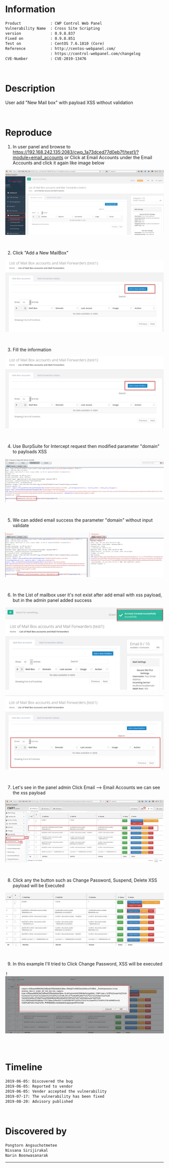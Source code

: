 # Information
```
Product             : CWP Control Web Panel
Vulnerability Name  : Cross Site Scripting
version             : 0.9.8.837
Fixed on            : 0.9.8.851
Test on             : CentOS 7.6.1810 (Core)
Reference           : http://centos-webpanel.com/
                    : https://control-webpanel.com/changelog
CVE-Number          : CVE-2019-13476
```
<br>

# Description

User add "New Mail box" with payload XSS without validation

<br>

# Reproduce

1. In user panel and browse to https://192.168.242.135:2083/cwp_1a73dced77d0eb7f/test1/?module=email_accounts or Click at Email Accounts under the Email Accounts and click it again like image below 

<kbd>![](resources/CVE-2019-13476.md/2019-08-20-10-57-31.png)</kbd>

<br>

2. Click "Add a New MailBox" 

<kbd>![](resources/CVE-2019-13476.md/2019-08-20-10-57-53.png)</kbd>

<br>

3. Fill the information

<kbd>![](resources/CVE-2019-13476.md/2019-08-20-10-58-03.png)</kbd>

<br>

4. Use BurpSuite for Intercept request then modified parameter "domain" to payloads XSS

<kbd>![](resources/CVE-2019-13476.md/2019-08-20-10-58-38.png)</kbd>

<br>

5. We can added email success the parameter "domain" without input validate

<kbd>![](resources/CVE-2019-13476.md/2019-08-20-10-58-52.png)</kbd>

<br>

6. In the List of mailbox user it's not exist after add email with xss payload, but in the admin panel added success

<kbd>![](resources/CVE-2019-13476.md/2019-08-20-10-59-07.png)</kbd>

<kbd>![](resources/CVE-2019-13476.md/2019-08-20-10-59-19.png)</kbd>

<br>

7. Let's see in the panel admin Click Email --> Email Accounts we can see the xss payload

<kbd>![](resources/CVE-2019-13476.md/2019-08-20-10-59-34.png)</kbd>

<br>

8. Click any the button such as Change Password, Suspend, Delete XSS payload will be Executed

<kbd>![](resources/CVE-2019-13476.md/2019-08-20-10-59-50.png)</kbd>

<br>

9. In this example I'll tried to Click Change Password,  XSS will be executed 

<kbd>!![](resources/CVE-2019-13476.md/2019-08-20-11-00-07.png)</kbd>

<br><br>

# Timeline
```
2019-06-05: Discovered the bug
2019-06-05: Reported to vendor
2019-06-05: Vender accepted the vulnerability
2019-07-17: The vulnerability has been fixed
2019-08-20: Advisory published
```

<br>

# Discovered by
```
Pongtorn Angsuchotmetee
Nissana Sirijirakal 
Narin Boonwasanarak
```
---